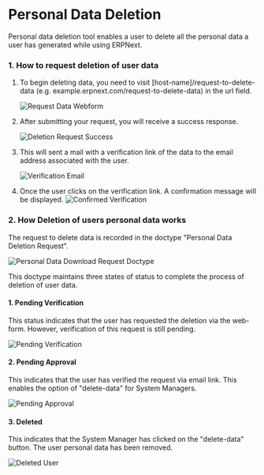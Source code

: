 <!--add breadcrumbs-->

# Personal Data Deletion

Personal data deletion tool enables a user to delete all the personal data a user has generated while using ERPNext.

### 1. How to request deletion of user data

1. To begin deleting data, you need to visit [host-name]/request-to-delete-data (e.g. example.erpnext.com/request-to-delete-data) in the url field.

    <img class="screenshot" alt="Request Data Webform" src="{{docs_base_url}}/assets/img/setup/personal-data-deletion-request/request-to-delete-data-webform.png">

2. After submitting your request, you will receive a success response.

    <img class="screenshot" alt="Deletion Request Success" src="{{docs_base_url}}/assets/img/setup/personal-data-deletion-request/deletion-request-success.png">

3. This will sent a mail with a verification link of the data to the email address associated with the user.

    <img class="screenshot" alt="Verification Email" src="{{docs_base_url}}/assets/img/setup/personal-data-deletion-request/verification-email.png">

4. Once the user clicks on the verification link. A confirmation message will be displayed.
    <img class="screenshot" alt="Confirmed Verification" src="{{docs_base_url}}/assets/img/setup/personal-data-deletion-request/confirmed-verification.png">

### 2. How Deletion of users personal data works

The request to delete data is recorded in the doctype "Personal Data Deletion Request".

<img class="screenshot" alt="Personal Data Download Request Doctype" src="{{docs_base_url}}/assets/img/setup/personal-data-deletion-request/personal-data-deletion-request-doctype.png">

This doctype maintains three states of status to complete the process of deletion of user data.
#### 1. Pending Verification
This status indicates that the user has requested the deletion via the web-form. However, verification of this request is still pending.

<img class="screenshot" alt="Pending Verification" src="{{docs_base_url}}/assets/img/setup/personal-data-deletion-request/pending-verification.png">

#### 2. Pending Approval
This indicates that the user has verified the request via email link. This enables the option of "delete-data" for System Managers.

<img class="screenshot" alt="Pending Approval" src="{{docs_base_url}}/assets/img/setup/personal-data-deletion-request/pending-approval.png">

#### 3. Deleted
This indicates that the System Manager has clicked on the "delete-data" button. The user personal data has been removed.

<img class="screenshot" alt="Deleted User" src="{{docs_base_url}}/assets/img/setup/personal-data-deletion-request/deleted-user.png">